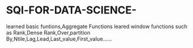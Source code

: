 # SQl-FOR-DATA-SCIENCE-
learned basic funtions,Aggregate Functions
leared window functions such as Rank,Dense Rank,Over,partition By,Ntile,Lag,Lead,Last_value,First_value......
